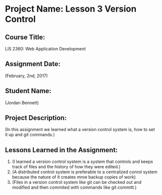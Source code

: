 # Project Name:  Lesson 3 Version Control

## Course Title:
LIS 2360:  Web Application Development

## Assignment Date:  
(February, 2nd, 2017)

## Student Name:  
(Jordan Bennett)

## Project Description:
(In this assignment we learned what a version control system is, how to set it up and git commands.)

## Lessons Learned in the Assignment:
1. (I learned a version control system is a system that controls and keeps track of files and the history of how they were edited.)
2. (A distributed control system is preferable to a centralized conrol system because the nature of it creates mroe backup copies of work)
3. (Files in a version control system like git can be checked out and modified and then commited with commands like git committ.)
